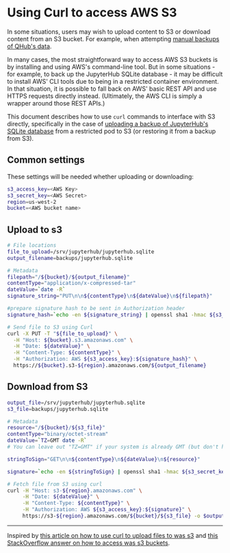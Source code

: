 # Using Curl to access AWS S3

In some situations, users may wish to upload content to S3 or download content from an S3 bucket. For example, when attempting [manual backups of QHub's data](./backup.md).

In many cases, the most straightforward way to access AWS S3 buckets is by installing and using AWS's command-line tool. But in some situations - for example, to back up the
JupyterHub SQLite database - it may be difficult to install AWS' CLI tools due to being in a restricted container environment. In that situation, it is possible to fall back on
AWS' basic REST API and use HTTPS requests directly instead. (Ultimately, the AWS CLI is simply a wrapper around those REST APIs.)

This document describes how to use `curl` commands to interface with S3 directly, specifically in the case of [uploading a backup of JupyterHub's SQLite database](./backup.md) from
a restricted pod to S3 (or restoring it from a backup from S3).

## Common settings

These settings will be needed whether uploading or downloading:

```bash
s3_access_key=<AWS Key>
s3_secret_key=<AWS Secret>
region=us-west-2
bucket=<AWS bucket name>
```

## Upload to s3

```bash
# File locations
file_to_upload=/srv/jupyterhub/jupyterhub.sqlite
output_filename=backups/jupyterhub.sqlite

# Metadata
filepath="/${bucket}/${output_filename}"
contentType="application/x-compressed-tar"
dateValue=`date -R`
signature_string="PUT\n\n${contentType}\n${dateValue}\n${filepath}"

#prepare signature hash to be sent in Authorization header
signature_hash=`echo -en ${signature_string} | openssl sha1 -hmac ${s3_secret_key} -binary | base64`

# Send file to S3 using Curl
curl -X PUT -T "${file_to_upload}" \
  -H "Host: ${bucket}.s3.amazonaws.com" \
  -H "Date: ${dateValue}" \
  -H "Content-Type: ${contentType}" \
  -H "Authorization: AWS ${s3_access_key}:${signature_hash}" \
  https://${bucket}.s3-${region}.amazonaws.com/${output_filename}
```

## Download from S3

```bash
output_file=/srv/jupyterhub/jupyterhub.sqlite
s3_file=backups/jupyterhub.sqlite

# Metadata
resource="/${bucket}/${s3_file}"
contentType="binary/octet-stream"
dateValue=`TZ=GMT date -R`
# You can leave out "TZ=GMT" if your system is already GMT (but don't have to)

stringToSign="GET\n\n${contentType}\n${dateValue}\n${resource}"

signature=`echo -en ${stringToSign} | openssl sha1 -hmac ${s3_secret_key} -binary | base64`

# Fetch file from S3 using curl
curl -H "Host: s3-${region}.amazonaws.com" \
     -H "Date: ${dateValue}" \
     -H "Content-Type: ${contentType}" \
     -H "Authorization: AWS ${s3_access_key}:${signature}" \
     https://s3-${region}.amazonaws.com/${bucket}/${s3_file} -o $output_file
```

______________________________________________________________________

Inspired by [this article on how to use curl to upload files to was s3](https://www.gyanblog.com/aws/how-upload-aws-s3-curl/) and
[this StackOverflow answer on how to access was s3 buckets](https://stackoverflow.com/a/57516606/2792760).
